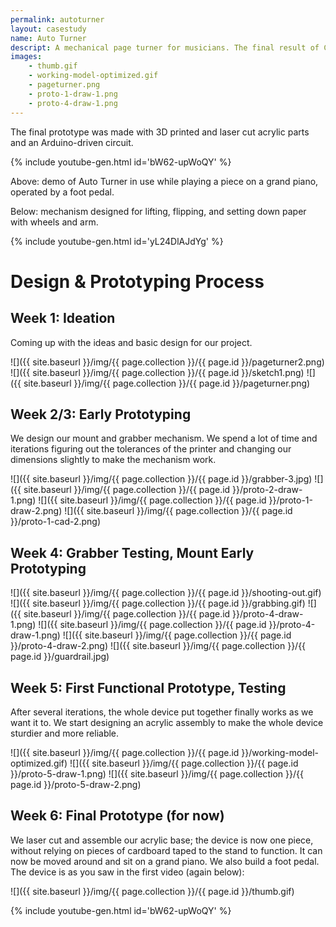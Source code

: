 ```yaml
---
permalink: autoturner
layout: casestudy
name: Auto Turner
descript: A mechanical page turner for musicians. The final result of Cooper Union's 6 week product design and prototyping Makerspace class in the Summer STEM 2018 program.
images:
    - thumb.gif
    - working-model-optimized.gif
    - pageturner.png
    - proto-1-draw-1.png
    - proto-4-draw-1.png
---
```


The final prototype was made with 3D printed and laser cut acrylic parts and an Arduino-driven circuit.

{% include youtube-gen.html id='bW62-upWoQY' %}

Above: demo of Auto Turner in use while playing a piece on a grand piano, operated by a foot pedal.

Below: mechanism designed for lifting, flipping, and setting down paper with wheels and arm.

{% include youtube-gen.html id='yL24DlAJdYg' %}

<div class='divider'></div>

# Design & Prototyping Process

## Week 1: Ideation

Coming up with the ideas and basic design for our project.

![]({{ site.baseurl }}/img/{{ page.collection }}/{{ page.id }}/pageturner2.png)
![]({{ site.baseurl }}/img/{{ page.collection }}/{{ page.id }}/sketch1.png)
![]({{ site.baseurl }}/img/{{ page.collection }}/{{ page.id }}/pageturner.png)

## Week 2/3: Early Prototyping

We design our mount and grabber mechanism. We spend a lot of time and iterations figuring out the tolerances of the printer and changing our dimensions slightly to make the mechanism work.

![]({{ site.baseurl }}/img/{{ page.collection }}/{{ page.id }}/grabber-3.jpg)
![]({{ site.baseurl }}/img/{{ page.collection }}/{{ page.id }}/proto-2-draw-1.png)
![]({{ site.baseurl }}/img/{{ page.collection }}/{{ page.id }}/proto-1-draw-2.png)
![]({{ site.baseurl }}/img/{{ page.collection }}/{{ page.id }}/proto-1-cad-2.png)

## Week 4: Grabber Testing, Mount Early Prototyping

![]({{ site.baseurl }}/img/{{ page.collection }}/{{ page.id }}/shooting-out.gif)
![]({{ site.baseurl }}/img/{{ page.collection }}/{{ page.id }}/grabbing.gif)
![]({{ site.baseurl }}/img/{{ page.collection }}/{{ page.id }}/proto-4-draw-1.png)
![]({{ site.baseurl }}/img/{{ page.collection }}/{{ page.id }}/proto-4-draw-1.png)
![]({{ site.baseurl }}/img/{{ page.collection }}/{{ page.id }}/proto-4-draw-2.png)
![]({{ site.baseurl }}/img/{{ page.collection }}/{{ page.id }}/guardrail.jpg)

## Week 5: First Functional Prototype, Testing

After several iterations, the whole device put together finally works as we want it to. We start designing an acrylic assembly to make the whole device sturdier and more reliable.

![]({{ site.baseurl }}/img/{{ page.collection }}/{{ page.id }}/working-model-optimized.gif)
![]({{ site.baseurl }}/img/{{ page.collection }}/{{ page.id }}/proto-5-draw-1.png)
![]({{ site.baseurl }}/img/{{ page.collection }}/{{ page.id }}/proto-5-draw-2.png)

## Week 6: Final Prototype (for now)

We laser cut and assemble our acrylic base; the device is now one piece, without relying on pieces of cardboard taped to the stand to function. It can now be moved around and sit on a grand piano. We also build a foot pedal. The device is as you saw in the first video (again below):

![]({{ site.baseurl }}/img/{{ page.collection }}/{{ page.id }}/thumb.gif)

{% include youtube-gen.html id='bW62-upWoQY' %}
